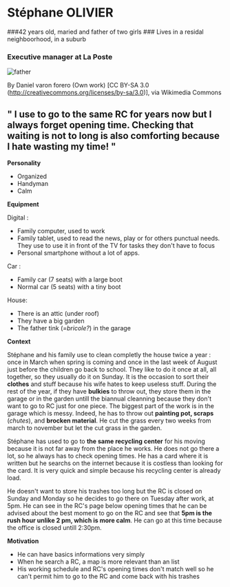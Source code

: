 # Stéphane OLIVIER
###42 years old, maried and father of two girls
### Lives in a residal neighboorhood, in a suburb
### Executive manager at La Poste

![father](../Pictures/primaryPersona.jpeg)

By Daniel varon forero (Own work) [CC BY-SA 3.0 (http://creativecommons.org/licenses/by-sa/3.0)], via Wikimedia Commons
## " I use to go to the same RC for years now but I always forget opening time. Checking that waiting is not to long is also comforting because I hate wasting my time! "


**Personality**
* Organized
* Handyman
* Calm


**Equipment**

Digital : 
* Family computer, used to work
* Family tablet, used to read the news, play or for others punctual needs. They use to use it in front of the TV for tasks they don't have to focus
* Personal smartphone without a lot of apps. 

Car : 
* Family car (7 seats) with a large boot
* Normal car (5 seats) with a tiny boot

House: 
* There is an attic (under roof)
* They have a big garden
* The father tink (*=bricole?*) in the garage

**Context**

Stéphane and his family use to clean completly the house twice a year : once in March when spring is coming and once in the last week of August just before the children go back to school. They like to do it once at all, all together, so they usually do it on Sunday.
It is the occasion to sort their **clothes** and stuff because his wife hates to keep useless stuff. 
During the rest of the year, if they have **bulkies** to throw out, they store them in the garage or in the garden untill the biannual cleanning because they don't want to go to RC just for one piece.
The biggest part of the work is in the garage which is messy. Indeed, he has to throw out **painting pot, scraps** (*chutes*), and **brocken material**.
He cut the grass every two weeks from march to november but let the cut grass in the garden.

Stéphane has used to go to **the same recycling center** for his moving because it is not far away from the place he works. He does not go there a lot, so he always has to check opening times. He has a card where it is written but he searchs on the internet because it is costless than looking for the card. It is very quick and simple because his recycling center is already load.

He doesn't want to store his trashes too long but the RC is closed on  Sunday and Monday so he decides to go there on Tuesday after work, at 5pm. He can see in the RC's page below opening times that he can be advised about the best moment to go on the RC and see that **5pm is the rush hour unlike 2 pm, which is more calm**. He can go at this time because the office is closed untill 2:30pm.

**Motivation**
* He can have basics informations very simply
* When he search a RC, a map is more relevant than an list
* His working schedule and RC's opening times don't match well so he can't permit him to go to the RC and come back with his trashes



